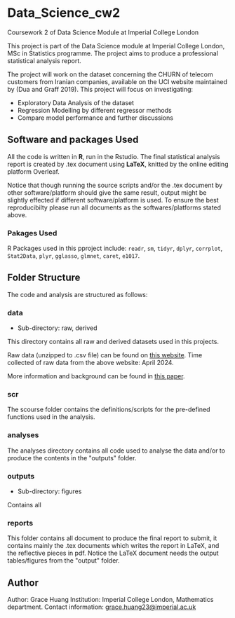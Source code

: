 # Data_Science_cw2

Coursework 2 of Data Science Module at Imperial College London

This project is part of the Data Science module at Imperial College London, MSc in Statistics programme. The project aims to produce a professional statistical analysis report. 

The project will work on the dataset concerning the CHURN of telecom customers from Iranian companies, available on the UCI website maintained by (Dua and Graff 2019). This project will focus on investigating:

- Exploratory Data Analysis of the dataset
- Regression Modelling by different regressor methods
- Compare model performance and further discussions


## Software and packages Used

All the code is written in **R**, run in the Rstudio. The final statistical analysis report is created by .tex document using **LaTeX**, knitted by the online editing platform Overleaf. 

Notice that though running the source scripts and/or the .tex document by other software/platform should give the same result, output might be slightly effected if different software/platform is used. To ensure the best reproducibilty please run all documents as the softwares/platforms stated above. 

### Pakages Used

R Packages used in this pproject include: `readr`, `sm`, `tidyr`, `dplyr`, `corrplot`,  `Stat2Data`, `plyr`, `gglasso`, `glmnet`, `caret`, `e1017`.

## Folder Structure

The code and analysis are structured as follows: 

### data 

- Sub-directory: raw, derived

This directory contains all raw and derived datasets used in this projects. 

Raw data (unzipped to .csv file) can be found on [this website](https://archive.ics.uci.edu/dataset/563/iranian+churn+dataset). Time collected of raw data from the above website: April 2024. 


More information and background can be found in [this paper](https://scirp.org/reference/referencespapers?referenceid=2607575). 

### scr 

The scourse folder contains the definitions/scripts for the pre-defined functions used in the analysis. 

### analyses

The analyses directory contains all code used to analyse the data and/or to produce the contents in the "outputs" folder. 

### outputs

- Sub-directory: figures

Contains all 

### reports

This folder contains all document to produce the final report to submit, it contains mainly the .tex documents which writes the report in LaTeX, and the reflective pieces in pdf. Notice the LaTeX document needs the output tables/figures from the "output" folder. 

## Author

Author: Grace Huang
Institution: Imperial College London, Mathematics department. 
Contact information: [grace.huang23@imperial.ac.uk](grace.huang23@imperial.ac.uk)


